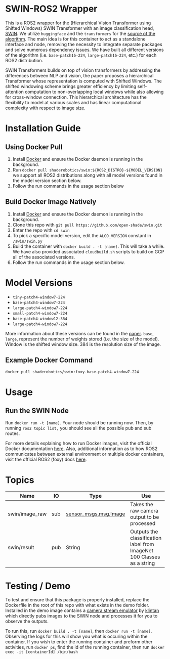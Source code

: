 # SWIN-ROS2 Wrapper

This is a ROS2 wrapper for the (Hierarchical Vision Transformer using Shifted Windows) SWIN Transformer with an image classification head, [SWIN](https://arxiv.org/abs/2103.14030). We utilize `huggingface` and the `transformers` for the [source of the algorithm](https://huggingface.co/microsoft/swin-tiny-patch4-window7-224). The main idea is for this container to act as a standalone interface and node, removing the necessity to integrate separate packages and solve numerous dependency issues. We have built all different versions of the algorithm (i.e. `base-patch16-224`, `large-patch16-224`, etc.) for each ROS2 distribution.

SWIN Transformers builds on top of vision transformers by addressing the differences between NLP and vision, the paper proposes a hierarchical Transformer whose representation is computed with Shifted Windows. The shifted windowing scheme brings greater efficiency by limiting self-attention computation to non-overlapping local windows while also allowing for cross-window connection. This hierarchical architecture has the flexibility to model at various scales and has linear computational complexity with respect to image size.

# Installation Guide

## Using Docker Pull
1. Install [Docker](https://www.docker.com/) and ensure the Docker daemon is running in the background.
2. Run ```docker pull shaderobotics/swin:${ROS2_DISTRO}-${MODEL_VERSION}``` we support all ROS2 distributions along with all model versions found in the model version section below.
3. Follow the run commands in the usage section below

## Build Docker Image Natively
1. Install [Docker](https://www.docker.com/) and ensure the Docker daemon is running in the background.
2. Clone this repo with ```git pull https://github.com/open-shade/swin.git```
3. Enter the repo with ```cd swin```
4. To pick a specific model version, edit the `ALGO_VERSION` constant in `/swin/swin.py`
5. Build the container with ```docker build . -t [name]```. This will take a while. We have also provided associated `cloudbuild.sh` scripts to build on GCP all of the associated versions.
6. Follow the run commands in the usage section below.

# Model Versions

* ```tiny-patch4-window7-224```
* ```base-patch4-window7-224```
* ```large-patch4-window7-224```
* ```small-patch4-window7-224```
* ```base-patch4-window12-384```
* ```large-patch4-window7-224```

More information about these versions can be found in the [paper](https://arxiv.org/abs/2010.11929). `base`, `large`, represent the number of weights stored (i.e. the size of the model). Window is the shifted window size. 384 is the resolution size of the image. 

## Example Docker Command

```bash
docker pull shaderobotics/swin:foxy-base-patch4-window7-224
```

# Usage
## Run the SWIN Node 
Run ```docker run -t [name]```. Your node should be running now. Then, by running ```ros2 topic list,``` you should see all the possible pub and sub routes.

For more details explaining how to run Docker images, visit the official Docker documentation [here](https://docs.docker.com/engine/reference/run/). Also, additional information as to how ROS2 communicates between external environment or multiple docker containers, visit the official ROS2 (foxy) docs [here](https://docs.ros.org/en/foxy/How-To-Guides/Run-2-nodes-in-single-or-separate-docker-containers.html#). 

# Topics

| Name                   | IO  | Type                             | Use                                                               |
|------------------------|-----|----------------------------------|-------------------------------------------------------------------|
| swin/image_raw       | sub | [sensor_msgs.msg.Image](http://docs.ros.org/en/noetic/api/sensor_msgs/html/msg/Image.html)            | Takes the raw camera output to be processed                       |
 | swin/result           | pub | String            | Outputs the classification label from ImageNet 100 Classes as a string |

# Testing / Demo
To test and ensure that this package is properly installed, replace the Dockerfile in the root of this repo with what exists in the demo folder. Installed in the demo image contains a [camera stream emulator](https://github.com/klintan/ros2_video_streamer) by [klintan](https://github.com/klintan) which directly pubs images to the SWIN node and processes it for you to observe the outputs.

To run this, run ```docker build . -t [name]```, then ```docker run -t [name]```. Observing the logs for this will show you what is occuring within the container. If you wish to enter the running container and preform other activities, run ```docker ps```, find the id of the running container, then run ```docker exec -it [containerId] /bin/bash```